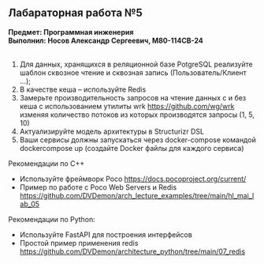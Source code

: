 ## Лабараторная работа №5
**Предмет: Программная инженерия**<br>
**Выполнил: Носов Александр Сергеевич, М80-114СВ-24**  <br><br>

1. Для данных, хранящихся в реляционной базе PotgreSQL реализуйте шаблон
сквозное чтение и сквозная запись (Пользователь/Клиент …);
2. В качестве кеша – используйте Redis
3. Замерьте производительность запросов на чтение данных с и без кеша с
использованием утилиты wrk https://github.com/wg/wrk изменяя количество
потоков из которых производятся запросы (1, 5, 10)
4. Актуализируйте модель архитектуры в Structurizr DSL
5. Ваши сервисы должны запускаться через docker-compose командой dockercompose up (создайте Docker файлы для каждого сервиса)

Рекомендации по C++
- Используйте фреймворк Poco https://docs.pocoproject.org/current/
- Пример по работе с Poco Web Servers и Redis
https://github.com/DVDemon/arch_lecture_examples/tree/main/hl_mai_lab_05

Рекомендации по Python:
- Используйте FastAPI для построения интерфейсов
- Простой пример применения redis
https://github.com/DVDemon/architecture_python/tree/main/07_redis
